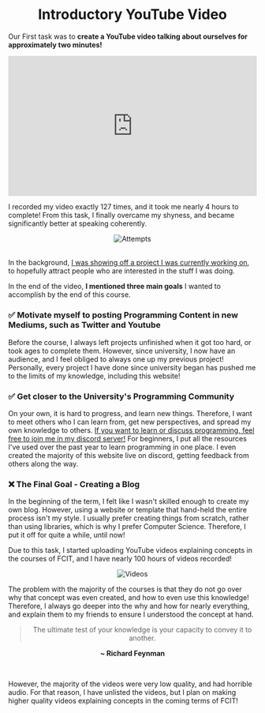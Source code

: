 <center>
<h1>Introductory YouTube Video</h1>
</center>


Our First task was to **create a YouTube video talking about ourselves for approximately two minutes!**

<div style="position:relative;padding-bottom:56.25%;">
<iframe  style="width:100%;height:100%;position:absolute;left:0px;top:0px;" width="100%" height="100%" src="https://www.youtube.com/embed/uor4oVz-WJc" frameborder="0" allow="accelerometer; autoplay; clipboard-write; encrypted-media; gyroscope; picture-in-picture" allowfullscreen></iframe>
</div>


I recorded my video exactly 127 times, and it took me nearly 4 hours to complete! From this task, I finally overcame my shyness, and became significantly better at speaking coherently. 

<center>
<img style="max-height: 500px;" src="https://i.imgur.com/ZKCWIxf.jpg" alt="Attempts">
</center>

<br>

In the background, [I was showing off a project I was currently working on](https://twitter.com/Ryan_Samman_/status/1322913059539734529), to hopefully attract people who are interested in the stuff I was doing.

In the end of the video, **I mentioned three main goals** I wanted to accomplish by the end of this course.

### ✅ Motivate myself to posting Programming Content in new Mediums, such as Twitter and Youtube

Before the course, I always left projects unfinished when it got too hard, or took ages to complete them. However, since university, I now have an audience, and I feel obliged to always one up my previous project! Personally, every project I have done since university began has pushed me to the limits of my knowledge, including this website!

### ✅ Get closer to the University's Programming Community

On your own, it is hard to progress, and learn new things. Therefore, I want to meet others who I can learn from, get new perspectives, and spread my own knowledge to others. [If you want to learn or discuss programming, feel free to join me in my discord server!](https://discord.gg/vzMXPV6Xt3) For beginners, I put all the resources I've used over the past year to learn programming in one place. I even created the majority of this website live on discord, getting feedback from others along the way.

### ❌ The Final Goal - Creating a Blog 

In the beginning of the term, I felt like I wasn't skilled enough to create my own blog. However, using a website or template that hand-held the entire process isn't my style. I usually prefer creating things from scratch, rather than using libraries, which is why I prefer Computer Science. Therefore, I put it off for quite a while, until now!

Due to this task, I started uploading YouTube videos explaining concepts in the courses of FCIT, and I have nearly 100 hours of videos recorded! 

<center>

![Videos](https://i.imgur.com/QsNhzXk.png)

</center>

The problem with the majority of the courses is that they do not go over why that concept was even created, and how to even use this knowledge! Therefore, I always go deeper into the why and how for nearly everything, and explain them to my friends to ensure I understood the concept at hand. 

> <center>The ultimate test of your knowledge is your capacity to convey it to another. </center>

<center>

**~ Richard Feynman**

</center>

<br>

However, the majority of the videos were very low quality, and had horrible audio. For that reason, I have unlisted the videos, but I plan on making higher quality videos explaining concepts in the coming terms of FCIT!